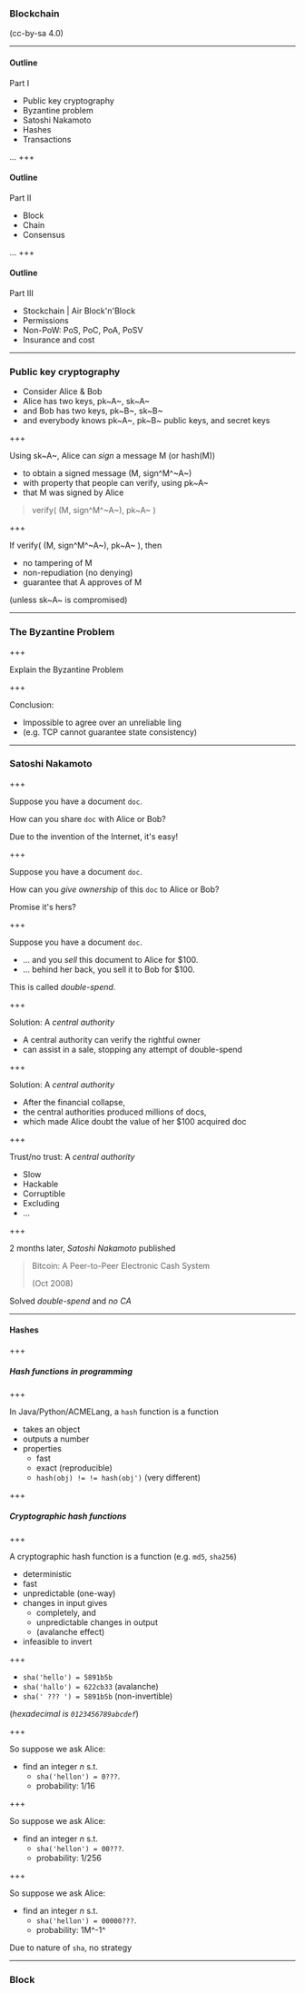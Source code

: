 ### Blockchain

(cc-by-sa 4.0)

---

#### Outline

Part I
* Public key cryptography
* Byzantine problem
* Satoshi Nakamoto
* Hashes
* Transactions

...
+++

#### Outline

Part II
* Block
* Chain
* Consensus

...
+++

#### Outline

Part III
* Stockchain | Air Block'n'Block
* Permissions
* Non-PoW: PoS, PoC, PoA, PoSV
* Insurance and cost

---

### Public key cryptography

* Consider Alice & Bob
* Alice has two keys, pk~A~, sk~A~
* and Bob has two keys, pk~B~, sk~B~
* and everybody knows pk~A~, pk~B~
public keys, and secret keys

+++

Using sk~A~, Alice can _sign_ a message M (or hash(M))
* to obtain a signed message (M, sign^M^~A~)
* with property that people can verify, using pk~A~
* that M was signed by Alice

> verify( (M, sign^M^~A~), pk~A~ )

+++

If verify( (M, sign^M^~A~), pk~A~ ), then
* no tampering of M
* non-repudiation (no denying)
* guarantee that A approves of M

(unless sk~A~ is compromised)




---

### The Byzantine Problem

+++

Explain the Byzantine Problem

+++

Conclusion:
* Impossible to agree over an unreliable ling
* (e.g. TCP cannot guarantee state consistency)

---

### Satoshi Nakamoto

+++

Suppose you have a document `doc`.

How can you share `doc` with Alice or Bob?

Due to the invention of the Internet, it's easy!

+++

Suppose you have a document `doc`.

How can you _give ownership_ of this `doc` to Alice or Bob?

Promise it's hers?

+++

Suppose you have a document `doc`.

* ... and you _sell_ this document to Alice for $100.
* ... behind her back, you sell it to Bob for $100.

This is called _double-spend_.

+++

Solution: A _central authority_

* A central authority can verify the rightful owner
* can assist in a sale, stopping any attempt of double-spend

+++

Solution: A _central authority_

* After the financial collapse,
* the central authorities produced millions of docs,
* which made Alice doubt the value of her $100 acquired doc

+++

Trust/no trust: A _central authority_

* Slow
* Hackable
* Corruptible
* Excluding
* ...

+++

2 months later, _Satoshi Nakamoto_ published

> Bitcoin: A Peer-to-Peer Electronic Cash System
>
> (Oct 2008)

Solved _double-spend_ and _no CA_



---

#### Hashes

+++

##### Hash functions in programming

+++

In Java/Python/ACMELang, a `hash` function is a function
* takes an object
* outputs a number
* properties
  * fast
  * exact (reproducible)
  * `hash(obj) != != hash(obj')` (very different)

+++

##### Cryptographic hash functions

+++

A cryptographic hash function is a function (e.g. `md5`, `sha256`)
* deterministic
* fast
* unpredictable (one-way)
* changes in input gives
  * completely, and
  * unpredictable changes in output
  * (avalanche effect)
* infeasible to invert

+++

* `sha('hello') = 5891b5b`
* `sha('hallo') = 622cb33` (avalanche)
* `sha(' ??? ') = 5891b5b` (non-invertible)

(_hexadecimal is `0123456789abcdef`_)

+++

So suppose we ask Alice:

* find an integer _n_ s.t.
  * `sha('hellon') = 0???`.
  * probability: 1/16

+++

So suppose we ask Alice:

* find an integer _n_ s.t.
  * `sha('hellon') = 00???`.
  * probability: 1/256

+++

So suppose we ask Alice:

* find an integer _n_ s.t.
  * `sha('hellon') = 00000???`.
  * probability: 1M^-1^

Due to nature of `sha`, no strategy

---

### Block
